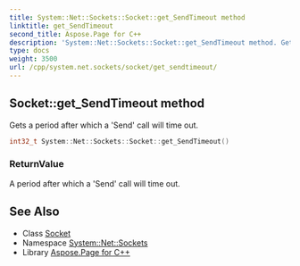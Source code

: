 ```yaml
---
title: System::Net::Sockets::Socket::get_SendTimeout method
linktitle: get_SendTimeout
second_title: Aspose.Page for C++
description: 'System::Net::Sockets::Socket::get_SendTimeout method. Gets a period after which a ''Send'' call will time out in C++.'
type: docs
weight: 3500
url: /cpp/system.net.sockets/socket/get_sendtimeout/
---
```

## Socket::get_SendTimeout method


Gets a period after which a 'Send' call will time out.

```cpp
int32_t System::Net::Sockets::Socket::get_SendTimeout()
```


### ReturnValue

A period after which a 'Send' call will time out.

## See Also

* Class [Socket](../)
* Namespace [System::Net::Sockets](../../)
* Library [Aspose.Page for C++](../../../)
